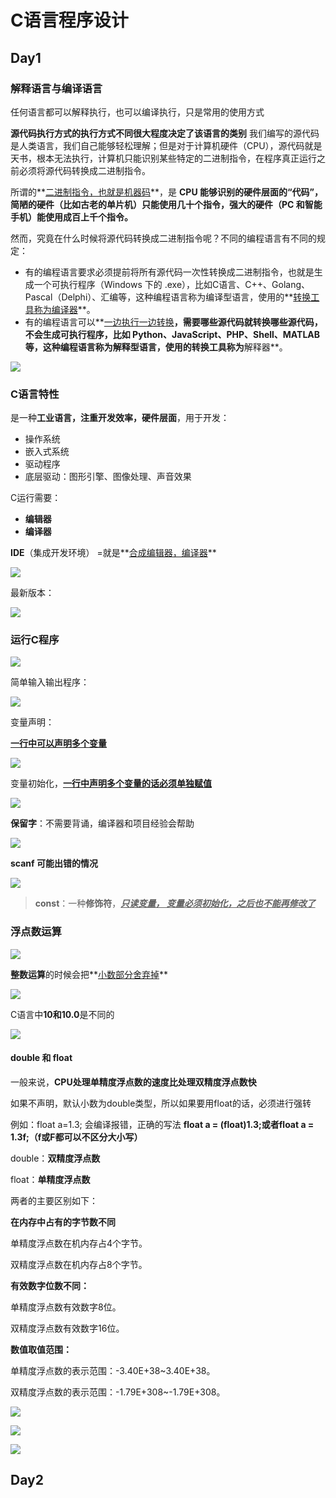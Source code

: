 # C语言程序设计

## Day1

### 解释语言与编译语言

任何语言都可以解释执行，也可以编译执行，只是常用的使用方式

**源代码执行方式的执行方式不同很大程度决定了该语言的类别**
我们编写的源代码是人类语言，我们自己能够轻松理解；但是对于计算机硬件（CPU），源代码就是天书，根本无法执行，计算机只能识别某些特定的二进制指令，在程序真正运行之前必须将源代码转换成二进制指令。

所谓的**<u>二进制指令，也就是机器码</u>**，是 **CPU 能够识别的硬件层面的“代码”，简陋的硬件（比如古老的单片机）只能使用几十个指令，强大的硬件（PC 和智能手机）能使用成百上千个指令。**

然而，究竟在什么时候将源代码转换成二进制指令呢？不同的编程语言有不同的规定：

- 有的编程语言要求必须提前将所有源代码一次性转换成二进制指令，也就是生成一个可执行程序（Windows 下的 .exe），比如C语言、C++、Golang、Pascal（Delphi）、汇编等，这种编程语言称为编译型语言，使用的**<u>转换工具称为编译器</u>**。
- 有的编程语言可以**<u>一边执行一边转换</u>**，需要哪些源代码就转换哪些源代码，不会生成可执行程序，比如 Python、JavaScript、PHP、Shell、MATLAB 等，这种编程语言称为解释型语言，使用的转换工具称为**解释器**。

![](C:\CHARLES\Personal\专业笔记\Leetcode\C_pic\0.png)

### C语言特性

是一种**工业语言，注重开发效率，硬件层面**，用于开发：

- 操作系统
- 嵌入式系统
- 驱动程序
- 底层驱动：图形引擎、图像处理、声音效果

C运行需要：

- **编辑器**
- **编译器**

**IDE**（集成开发环境） =就是**<u>合成编辑器，编译器</u>**

![](C_pic\1.png)

最新版本：

![](C_pic\2.png) 

### 运行C程序

![](C_pic\3.png)

简单输入输出程序：

![](C_pic\4.png)

变量声明：

**<u>一行中可以声明多个变量</u>**

![](C_pic\5.png)

变量初始化，**<u>一行中声明多个变量的话必须单独赋值</u>**

![](C_pic\7.png)

**保留字**：不需要背诵，编译器和项目经验会帮助

![](C_pic\6.png)

**scanf 可能出错的情况**

![](C_pic\8.png)

> **const**：一种**修饰符**，**<u>*只读变量， 变量必须初始化，之后也不能再修改了*</u>**

### 浮点数运算

![](C_pic\11.png)

**整数运算**的时候会把**<u>小数部分舍弃掉</u>**

![](C_pic\9.png)

C语言中**10和10.0**是不同的 

![](C_pic\10.png)

#### double 和 float

一般来说，**CPU处理单精度浮点数的速度比处理双精度浮点数快**

如果不声明，默认小数为double类型，所以如果要用float的话，必须进行强转

例如：float a=1.3; 会编译报错，正确的写法 **float a = (float)1.3;或者float a = 1.3f;（f或F都可以不区分大小写）**

double：**双精度浮点数**

float：**单精度浮点数**

两者的主要区别如下：

**在内存中占有的字节数不同**

单精度浮点数在机内存占4个字节。

双精度浮点数在机内存占8个字节。

**有效数字位数不同：**

单精度浮点数有效数字8位。

双精度浮点数有效数字16位。

**数值取值范围：**

单精度浮点数的表示范围：-3.40E+38~3.40E+38。

双精度浮点数的表示范围：-1.79E+308~-1.79E+308。

![](C_pic\14.png)

![](C_pic\13.png)

![](C_pic\12.png)

## Day2